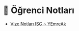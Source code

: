 # 📕 Öğrenci Notları

<!--YPackage.YGitbookIntegration-tarafından-otomatik-oluşturulmuştur-->

- [Vize Notları ISG ~ YEmreAk](Vize%20Notlar%C4%B1%20ISG%20~%20YEmreAk.pdf)

<!--YPackage.YGitbookIntegration-tarafından-otomatik-oluşturulmuştur-->
